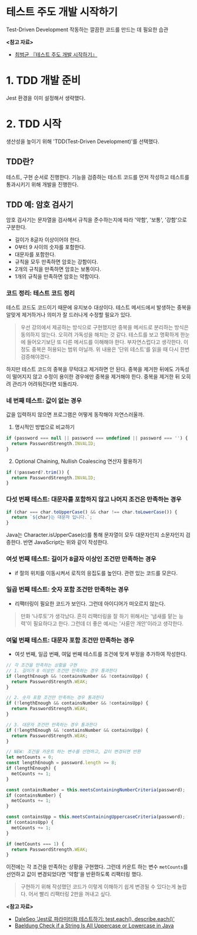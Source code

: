 # 테스트 주도 개발 시작하기

Test-Driven Development 작동하는 깔끔한 코드를 만드는 데 필요한 습관

**<참고 자료>**

* [최범균 『테스트 주도 개발 시작하기』](https://product.kyobobook.co.kr/detail/S000001248962)

# 1. TDD 개발 준비

Jest 환경을 이미 설정해서 생략했다.

# 2. TDD 시작

생산성을 높이기 위해 'TDD(Test-Driven Development)'를 선택했다.

## TDD란?

테스트, 구현 순서로 진행한다. 기능을 검증하는 테스트 코드를 먼저 작성하고 테스트를 통과시키기 위해 개발을 진행한다.

## TDD 예: 암호 검사기

암호 검사기는 문자열을 검사해서 규칙을 준수하는지에 따라 '약함', '보통', '강함'으로 구분한다.

* 길이가 8글자 이상이어야 한다.
* 0부터 9 사이의 숫자를 포함한다.
* 대문자를 포함한다.
* 규칙을 모두 만족하면 암호는 강함이다.
* 2개의 규칙을 만족하면 암호는 보통이다.
* 1개의 규칙을 만족하면 암호는 약함이다.

### 코드 정리: 테스트 코드 정리

테스트 코드도 코드이기 때문에 유지보수 대상이다. 테스트 메서드에서 발생하는 중복을 알맞게 제거하거나 의미가 잘 드러나게 수정할 필요가 있다.

> 우선 강의에서 제공하는 방식으로 구현했지만 중복을 메서드로 분리하는 방식은 동의하지 않는다. 오히려 가독성을 해치는 것 같다.
> 테스트를 보고 명확하게 한눈에 들어오기보단 또 다른 메서드를 이해해야 한다. 부자연스럽다고 생각한다. 이 정도 중복은 허용되는 범위 아닐까.
> 위 내용은 '단위 테스트'를 읽을 때 다시 한번 검증해야겠다.

하지만 테스트 코드의 중복을 무턱대고 제거하면 안 된다. 중복을 제거한 뒤에도 가독성이 떨어지지 않고 수정이 용이한 경우에만 중복을 제거해야 한다.
중복을 제거한 뒤 오히려 관리가 어려워진다면 되돌리자.

### 네 번째 테스트: 값이 없는 경우

값을 입력하지 않으면 프로그램은 어떻게 동작해야 자연스러울까.

1. 명시적인 방법으로 비교하기

```typescript
if (password === null || password === undefined || password === '') {
  return PasswordStrength.INVALID;
}
```

2. Optional Chaining, Nullish Coalescing 연산자 활용하기

```typescript
if (!password?.trim()) {
  return PasswordStrength.INVALID;
}
```

### 다섯 번째 테스트: 대문자를 포함하지 않고 나머지 조건은 만족하는 경우

```typescript
if (char === char.toUpperCase() && char !== char.toLowerCase()) {
  return `${char}는 대문자 입니다.`;
}
```

Java는 Character.isUpperCase(c)를 통해 문자열이 모두 대문자인지 소문자인지 검증한다. 반면 JavaScript는 위와 같이 작성한다.

### 여섯 번째 테스트: 길이가 8글자 이상인 조건만 만족하는 경우

- if 절의 위치를 이동시켜서 로직의 응집도를 높인다. 관련 있는 코드를 모은다.

### 일곱 번째 테스트: 숫자 포함 조건만 만족하는 경우

- 리팩터링이 필요한 코드가 보인다. 그런데 아이디어가 떠오르지 않는다.

> 만화 '나루토'가 생각났다. 흔히 리팩터링을 잘 하기 위해서는 '냄새를 맡는 능력'이 필요하다고 한다. 그런데 더 좋은 예시는 '사륜안 개안'이라고 생각한다.

### 여덟 번째 테스트: 대문자 포함 조건만 만족하는 경우

- 여섯 번째, 일곱 번째, 여덟 번째 테스트를 조건에 맞게 부정을 추가하여 작성한다.

```typescript
// 각 조건을 만족하는 상황을 구현
// 1. 길이가 8 이상인 조건만 만족하는 경우 통과한다
if (lengthEnough && !containsNumber && !containsUpp) {
  return PasswordStrength.WEAK;
}

// 2. 숫자 포함 조건만 만족하는 경우 통과한다
if (!lengthEnough && containsNumber && !containsUpp) {
  return PasswordStrength.WEAK;
}

// 3. 대문자 조건만 만족하는 경우 통과한다
if (!lengthEnough && !containsNumber && containsUpp) {
  return PasswordStrength.WEAK;
}

// NEW: 조건을 카운트 하는 변수를 선언하고, 값이 변경되면 반환
let metCounts = 0;
const lengthEnough = password.length >= 8;
if (lengthEnough) {
  metCounts += 1;
}

const containsNumber = this.meetsContainingNumberCriteria(password);
if (containsNumber) {
  metCounts += 1;
}

const containsUpp = this.meetsContainingUppercaseCriteria(password);
if (containsUpp) {
  metCounts += 1;
}

if (metCounts === 1) {
  return PasswordStrength.WEAK;
}
```

이전에는 각 조건을 만족하는 상황을 구현했다. 그런데 카운트 하는 변수 `metCounts`를 선언하고 값이 변경되었다면 '약함'을 반환하도록 리팩터링 했다.

> 구현하기 위해 작성했던 코드가 이렇게 이해하기 쉽게 변경될 수 있다는게 놀랍다. 어서 빨리 리팩터링 2판을 꺼내고 싶다.

**<참고 자료>**

* [DaleSeo 'Jest로 파라미터화 테스트하기: test.each(), describe.each()'](https://www.daleseo.com/jest-each/)
* [Baeldung Check if a String Is All Uppercase or Lowercase in Java](https://www.baeldung.com/java-check-string-uppercase-lowercase)
